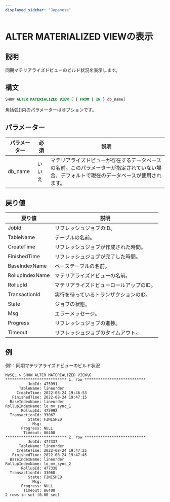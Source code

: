 ```yaml
---
displayed_sidebar: "Japanese"
---
```


# ALTER MATERIALIZED VIEWの表示

## 説明

同期マテリアライズドビューのビルド状況を表示します。

## 構文

```SQL
SHOW ALTER MATERIALIZED VIEW [ { FROM | IN } db_name]
```

角括弧[]内のパラメーターはオプションです。

## パラメーター

| **パラメーター** | **必須** | **説明**                                       |
| ----------------- | -------- | ---------------------------------------------- |
| db_name           | いいえ   | マテリアライズドビューが存在するデータベースの名前。このパラメーターが指定されていない場合、デフォルトで現在のデータベースが使用されます。 |

## 戻り値

| **戻り値**      | **説明**                                     |
| -------------- | ------------------------------------------ |
| JobId          | リフレッシュジョブのID。                     |
| TableName      | テーブルの名前。                            |
| CreateTime     | リフレッシュジョブが作成された時間。        |
| FinishedTime   | リフレッシュジョブが完了した時間。          |
| BaseIndexName  | ベーステーブルの名前。                      |
| RollupIndexName| マテリアライズドビューの名前。               |
| RollupId       | マテリアライズドビューロールアップのID。     |
| TransactionId  | 実行を待っているトランザクションのID。       |
| State          | ジョブの状態。                              |
| Msg            | エラーメッセージ。                           |
| Progress       | リフレッシュジョブの進捗。                   |
| Timeout        | リフレッシュジョブのタイムアウト。             |

## 例

例1：同期マテリアライズドビューのビルド状況

```Plain
MySQL > SHOW ALTER MATERIALIZED VIEW\G
*************************** 1. row ***************************
          JobId: 475991
      TableName: lineorder
     CreateTime: 2022-08-24 19:46:53
   FinishedTime: 2022-08-24 19:47:15
  BaseIndexName: lineorder
RollupIndexName: lo_mv_sync_1
       RollupId: 475992
  TransactionId: 33067
          State: FINISHED
            Msg: 
       Progress: NULL
        Timeout: 86400
*************************** 2. row ***************************
          JobId: 477337
      TableName: lineorder
     CreateTime: 2022-08-24 19:47:25
   FinishedTime: 2022-08-24 19:47:45
  BaseIndexName: lineorder
RollupIndexName: lo_mv_sync_2
       RollupId: 477338
  TransactionId: 33068
          State: FINISHED
            Msg: 
       Progress: NULL
        Timeout: 86400
2 rows in set (0.00 sec)
```